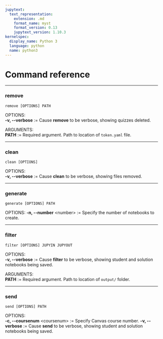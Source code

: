 ```yaml
---
jupytext:
  text_representation:
    extension: .md
    format_name: myst
    format_version: 0.13
    jupytext_version: 1.10.3
kernelspec:
  display_name: Python 3
  language: python
  name: python3
---
```


# Command reference
---
### remove
```remove [OPTIONS] PATH```   
  
OPTIONS:  
**-v, --verbose** := Cause **remove** to be verbose, showing quizzes deleted.

ARGUMENTS:  
**PATH** := Required argument. Path to location of `token.yaml` file.  

---
### clean
```clean [OPTIONS]```  
  
OPTIONS:  
**-v, --verbose** := Cause **clean** to be verbose, showing files removed.

---
### generate
```generate [OPTIONS] PATH```  
  
OPTIONS:
**-n, --number** \<number> := Specify the number of notebooks to create.  
    
---
### filter
```filter [OPTIONS] JUPYIN JUPYOUT```  
  
OPTIONS:  
**-v, --verbose** := Cause **filter** to be verbose, showing student and solution notebooks being saved.

ARGUMENTS:  
**PATH** := Required argument. Path to location of `output/` folder.  

---
### send
```send [OPTIONS] PATH```  
  
OPTIONS:  
**-c, --coursenum** \<coursenum> := Specify Canvas course number.
**-v, --verbose** := Cause **send** to be verbose, showing student and solution notebooks being saved.

